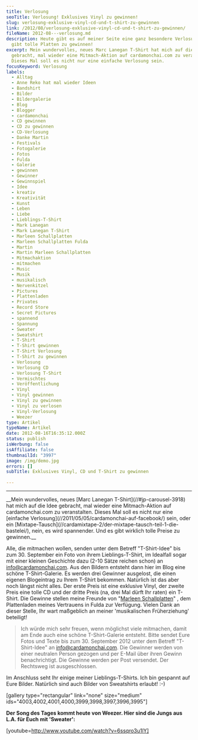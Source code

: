 ```yaml
---
title: Verlosung
seoTitle: Verlosung! Exklusives Vinyl zu gewinnen!
slug: verlosung-exklusive-vinyl-cd-und-t-shirt-zu-gewinnen
link: /2012/08/verlosung-exklusive-vinyl-cd-und-t-shirt-zu-gewinnen/
fileName: 2012-08---verlosung.md
description: Heute gibt es auf meiner Seite eine ganz besondere Verlosung und es
  gibt tolle Platten zu gewinnen!
excerpt: Mein wundervolles, neues Marc Lanegan T-Shirt hat mich auf die Idee
  gebracht, mal wieder eine Mitmach-Aktion auf cardamonchai.com zu veranstalten.
  Dieses Mal soll es nicht nur eine einfache Verlosung sein.
focusKeyword: Verlosung
labels:
  - Alltag
  - Anne Reko hat mal wieder Ideen
  - Bandshirt
  - Bilder
  - Bildergalerie
  - Blog
  - Blogger
  - cardamonchai
  - CD gewinnen
  - CD zu gewinnen
  - CD-Verlosung
  - Danke Martin
  - Festivals
  - Fotogalerie
  - Fotos
  - Fulda
  - Galerie
  - gewinnen
  - Gewinner
  - Gewinnspiel
  - Idee
  - kreativ
  - Kreativität
  - Kunst
  - Leben
  - Liebe
  - Lieblings-T-Shirt
  - Mark Lanegan
  - Mark Lanegan T-Shirt
  - Marleen Schallplatten
  - Marleen Schallplatten Fulda
  - Martin
  - Martin Marleen Schallplatten
  - Mitmachaktion
  - mitmachen
  - Music
  - Musik
  - musikalisch
  - Nervenkitzel
  - Pictures
  - Plattenladen
  - Privates
  - Record Store
  - Secret Pictures
  - spannend
  - Spannung
  - Sweater
  - Sweatshirt
  - T-Shirt
  - T-Shirt gewinnen
  - T-Shirt Verlosung
  - T-Shirt zu gewinnen
  - Verlosung
  - Verlosung CD
  - Verlosung T-Shirt
  - Vermischtes
  - Veröffentlichung
  - Vinyl
  - Vinyl gewinnen
  - Vinyl zu gewinnen
  - Vinyl zu verlosen
  - Vinyl-Verlosung
  - Weezer
type: Artikel
typeName: Artikel
date: 2012-08-16T16:35:12.000Z
status: publish
isWerbung: false
isAffiliate: false
thumbnailId: "3997"
image: /img/demo.jpg
errors: []
subTitle: Exklusives Vinyl, CD und T-Shirt zu gewinnen
  
---
```


<hr /> __Mein wundervolles, neues  [Marc Lanegan T-Shirt](//#jp-carousel-3918)  hat mich auf die Idee gebracht, mal wieder eine Mitmach-Aktion auf cardamonchai.com zu veranstalten. Dieses Mal soll es nicht nur eine  [einfache Verlosung](//2011/05/05/cardamonchai-auf-facebook/)  sein, oder ein  [Mixtape-Tausch](//cardamixtape-2/der-mixtape-tausch-teil-1-die-bastelei/),  nein, es wird spannender. Und es gibt wirklich tolle Preise zu gewinnen.__

Alle, die mitmachen wollen, senden unter dem Betreff "T-Shirt-Idee" bis zum 30.
September ein Foto von ihrem Lieblings-T-Shirt, im Idealfall sogar mit einer
kleinen Geschichte dazu (2-10 Sätze reichen schon) an info@cardamonchai.com. Aus
den Bildern entsteht dann hier im Blog eine schöne T-Shirt-Galerie. Es werden
drei Gewinner ausgelost, die einen eigenen Blogeintrag zu Ihrem T-Shirt
bekommen. Natürlich ist das aber noch längst nicht alles. Der erste Preis ist
eine exklusive Vinyl, der zweite Preis eine tolle CD und der dritte Preis (na,
drei Mal dürft Ihr raten) ein T-Shirt. Die Gewinne stellen meine Freunde von
"[Marleen Schallplatten](https://www.facebook.com/marleen.schallplatten)" , dem
Plattenladen meines Vertrauens in Fulda zur Verfügung. Vielen Dank an dieser
Stelle, Ihr wart maßgeblich an meiner 'musikalischen Früherziehung' beteiligt!

> Ich würde mich sehr freuen, wenn möglichst viele mitmachen, damit am Ende auch
> eine schöne T-Shirt-Galerie entsteht. Bitte sendet Eure Fotos und Texte bis
> zum 30. September 2012 unter dem Betreff "T-Shirt-Idee" an
> info@cardamonchai.com. Die Gewinner werden von einer neutralen Person gezogen
> und per E-Mail über ihren Gewinn benachrichtigt. Die Gewinne werden per Post
> versendet. Der Rechtsweg ist ausgeschlossen.

Im Anschluss seht Ihr einige meiner Lieblings-T-Shirts. Ich bin gespannt auf
Eure Bilder. Natürlich sind auch Bilder von Sweatshirts erlaubt! :-)

[gallery type="rectangular" link="none" size="medium"
ids="4003,4002,4001,4000,3999,3998,3997,3996,3995"]

**Der Song des Tages kommt heute von Weezer. Hier sind die Jungs aus L.A. für
Euch mit 'Sweater':**

[youtube=http://www.youtube.com/watch?v=6ssqro3u1lY]

&nbsp;

  